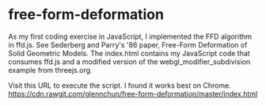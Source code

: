 # free-form-deformation
As my first coding exercise in JavaScript, I implemented the FFD algorithm in ffd.js. See Sederberg and Parry's '86 paper, Free-Form Deformation of Solid Geometric Models. The index.html contains my JavaScript code that consumes ffd.js and a modified version of the webgl_modifier_subdivision example from threejs.org.

Visit this URL to execute the script. I found it works best on Chrome.
https://cdn.rawgit.com/glennchun/free-form-deformation/master/index.html
